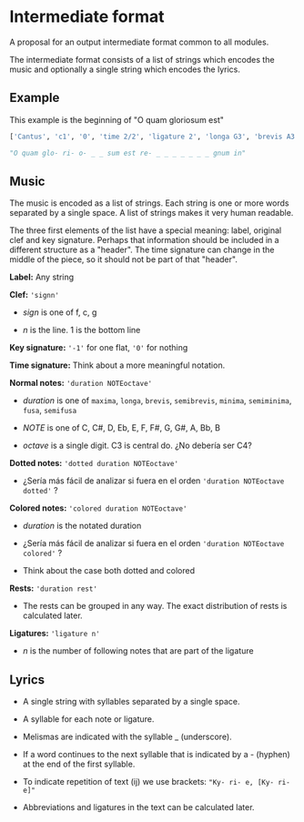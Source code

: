 # Intermediate format
A proposal for an output intermediate format common to all modules.

The intermediate format consists of a list of strings which encodes the music
and optionally a single string which encodes the lyrics.


## Example
This example is the beginning of "O quam gloriosum est"

```python
['Cantus', 'c1', '0', 'time 2/2', 'ligature 2', 'longa G3', 'brevis A3', 'semibrevis A3', 'minima A3', 'minima A3', 'dotted minima A3', 'semiminima B3', 'ligature 2', 'brevis C4', 'dotted brevis D4', 'minima D4', 'minima G3', 'dotted minima C4', 'semiminima B3', 'semiminima A3', 'semiminima G3', 'minima A3', 'semibrevis G3', 'minima F#3', 'semibrevis G3', 'brevis G3', 'semibrevis rest', 'minima rest', 'minima C3']
```

```python
"O quam glo- ri- o- _ _ sum est re- _ _ _ _ _ _ _ gnum in"
```


## Music
The music is encoded as a list of strings.
Each string is one or more words separated by a single space.
A list of strings makes it very human readable.

The three first elements of the list have a special meaning: label, original clef and key signature. Perhaps that information should be included in a different structure as a "header". The time signature can change in the middle of the piece, so it should not be part of that "header".

**Label:** 
Any string

**Clef:** 
`'signn'`

* _sign_ is one of f, c, g

* _n_ is the line. 1 is the bottom line

**Key signature:** 
`'-1'` for one flat, `'0'` for nothing

**Time signature:** 
Think about a more meaningful notation.

**Normal notes:** 
`'duration NOTEoctave'`

* _duration_ is one of `maxima`, `longa`, `brevis`, `semibrevis`, `minima`, `semiminima`, `fusa`, `semifusa`

* _NOTE_ is one of C, C#, D, Eb, E, F, F#, G, G#, A, Bb, B

* _octave_ is a single digit. C3 is central do. ¿No debería ser C4?

**Dotted notes:** 
`'dotted duration NOTEoctave'`

* ¿Sería más fácil de analizar si fuera en el orden `'duration NOTEoctave dotted'` ?

**Colored notes:** 
`'colored duration NOTEoctave'`

* _duration_ is the notated duration

* ¿Sería más fácil de analizar si fuera en el orden `'duration NOTEoctave colored'` ?

* Think about the case both dotted and colored

**Rests:** 
`'duration rest'`

* The rests can be grouped in any way. The exact distribution of rests is calculated later.

**Ligatures:** 
`'ligature n'`

* _n_ is the number of following notes that are part of the ligature


## Lyrics

* A single string with syllables separated by a single space.

* A syllable for each note or ligature.

* Melismas are indicated with the syllable _ (underscore).

* If a word continues to the next syllable that is indicated by a - (hyphen) at the end of the first syllable.

* To indicate repetition of text (ij) we use brackets: `"Ky- ri- e, [Ky- ri- e]"`

* Abbreviations and ligatures in the text can be calculated later.




